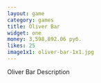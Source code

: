```yaml
---
layout: game
category: games
title: Oliver Bar
widget: one
money: 3,598,892.06 руб.
likes: 25
image1x1: oliver-bar-1x1.jpg
---
```


Oliver Bar Description
